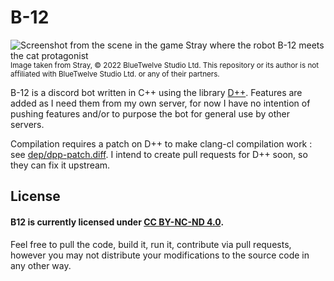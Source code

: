# B-12
![Screenshot from the scene in the game Stray where the robot B-12 meets the cat protagonist](https://user-images.githubusercontent.com/809711/227605932-0683132c-7872-473b-99ef-9499dd08115e.jpg)
<sub>Image taken from Stray, © 2022 BlueTwelve Studio Ltd. This repository or its author is not affiliated with BlueTwelve Studio Ltd. or any of their partners.</sub>

B-12 is a discord bot written in C++ using the library [D++](https://github.com/brainboxdotcc/DPP). Features are added as I need them from my own server, for now I have no intention of pushing features and/or to purpose the bot for general use by other servers.

Compilation requires a patch on D++ to make clang-cl compilation work : see [dep/dpp-patch.diff](dep/dpp-patch.diff). I intend to create pull requests for D++ soon, so they can fix it upstream.

## License
#### B12 is currently licensed under [CC BY-NC-ND 4.0](https://creativecommons.org/licenses/by-nc-nd/4.0/).

Feel free to pull the code, build it, run it, contribute via pull requests, however you may not distribute your modifications to the source code in any other way.
